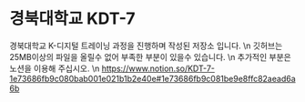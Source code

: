 # 경북대학교 KDT-7
경북대학교 K-디지털 트레이닝 과정을 진행하며 작성된 저장소 입니다.
\n 깃허브는 25MB이상의 파일을 올릴수 없어 부족한 부분이 있을수 있습니다.
\n 추가적인 부분은 노션을 이용해 주십시오.
\n https://www.notion.so/KDT-7-1e73686fb9c080bab001e021b1b2e40e#1e73686fb9c081be9e8ffc82aead6a6b
